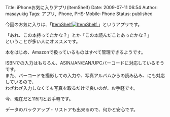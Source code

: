Title: iPhoneお気に入りアプリ(ItemShelf)
Date: 2009-07-11 06:54
Author: masayukig
Tags: アプリ, iPhone, PHS-Mobile-Phone
Status: published

今回のお気に入りは、「[ItemShelf![ItemShelf](http://ax.itunes.apple.com/images/badgeitunes61x15dark.gif)
](http://click.linksynergy.com/fs-bin/stat?id=6ZMj3qNtbOQ&offerid=94348&type=3&subid=0&tmpid=2192&RD_PARM1=http%253A%252F%252Fitunes.apple.com%252FWebObjects%252FMZStore.woa%252Fwa%252FviewSoftware%253Fid%253D298454705%2526mt%253D8%2526uo%253D6%2526partnerId%253D30)」というアプリです。

「あれ、この本持ってたかな？」とか「この本読んだことあったかな？」  
ということが多い人にオススメです。

本をはじめ、Amazonで扱っているものはすべて管理できるようです。

ISBNでの入力はもちろん、ASIN/JAN/EAN/UPCバーコードに対応しているそうです。  
また、バーコードを撮影しての入力や、写真アルバムからの読み込み、にも対応しているので、  
わざわざ入力しなくても写真を取るだけで良いのが、お手軽です。

今、現在だと115円とお手軽です。

データのバックアップ・リストアも出来るので、何かと安心です。
